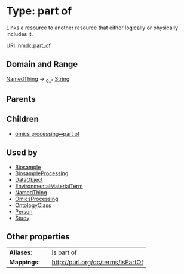 
# Type: part of


Links a resource to another resource that either logically or physically includes it.

URI: [nmdc:part_of](https://microbiomedata/meta/part_of)


## Domain and Range

[NamedThing](NamedThing.md) ->  <sub>0..*</sub> [String](types/String.md)

## Parents


## Children

 *  [omics processing➞part of](omics_processing_part_of.md)

## Used by

 * [Biosample](Biosample.md)
 * [BiosampleProcessing](BiosampleProcessing.md)
 * [DataObject](DataObject.md)
 * [EnvironmentalMaterialTerm](EnvironmentalMaterialTerm.md)
 * [NamedThing](NamedThing.md)
 * [OmicsProcessing](OmicsProcessing.md)
 * [OntologyClass](OntologyClass.md)
 * [Person](Person.md)
 * [Study](Study.md)

## Other properties

|  |  |  |
| --- | --- | --- |
| **Aliases:** | | is part of |
| **Mappings:** | | http://purl.org/dc/terms/isPartOf |

